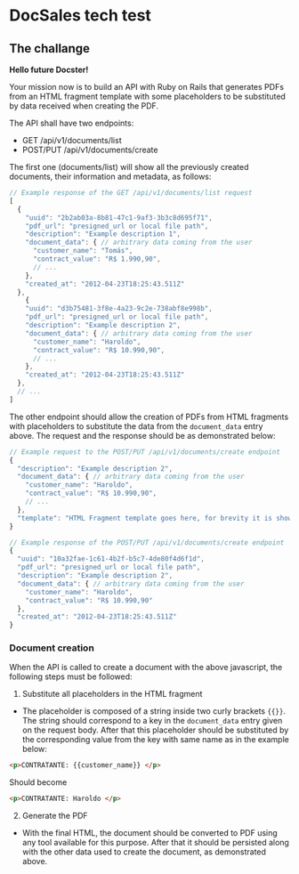 # DocSales tech test

## The challange

**Hello future Docster!**

Your mission now is to build an API with Ruby on Rails that generates PDFs from an HTML fragment
template with some placeholders to be substituted by data received when creating the PDF.

The API shall have two endpoints:

- GET /api/v1/documents/list
- POST/PUT /api/v1/documents/create

The first one (documents/list) will show all the previously created documents, their information and
metadata, as follows:
```javascript
// Example response of the GET /api/v1/documents/list request
[
  {
    "uuid": "2b2ab03a-8b81-47c1-9af3-3b3c8d695f71",
    "pdf_url": "presigned_url or local file path",
    "description": "Example description 1",
    "document_data": { // arbitrary data coming from the user
      "customer_name": "Tomás",
      "contract_value": "R$ 1.990,90",
      // ...
    },
    "created_at": "2012-04-23T18:25:43.511Z"
  },
    {
    "uuid": "d3b75481-3f8e-4a23-9c2e-738abf8e998b",
    "pdf_url": "presigned_url or local file path",
    "description": "Example description 2",
    "document_data": { // arbitrary data coming from the user
      "customer_name": "Haroldo",
      "contract_value": "R$ 10.990,90",
      // ...
    },
    "created_at": "2012-04-23T18:25:43.511Z"
  },
  // ...
]
```

The other endpoint should allow the creation of PDFs from HTML fragments with placeholders to substitute
the data from the `document_data` entry above. The request and the response should be as demonstrated
below:

```javascript
// Example request to the POST/PUT /api/v1/documents/create endpoint
{
  "description": "Example description 2",
  "document_data": { // arbitrary data coming from the user
    "customer_name": "Haroldo",
    "contract_value": "R$ 10.990,90",
    // ...
  },
  "template": "HTML Fragment template goes here, for brevity it is shown on template.html file"
}
```

```javascript
// Example response of the POST/PUT /api/v1/documents/create endpoint
{
  "uuid": "10a32fae-1c61-4b2f-b5c7-4de80f4d6f1d",
  "pdf_url": "presigned_url or local file path",
  "description": "Example description 2",
  "document_data": { // arbitrary data coming from the user
    "customer_name": "Haroldo",
    "contract_value": "R$ 10.990,90"
  },
  "created_at": "2012-04-23T18:25:43.511Z"
}
```

### Document creation

When the API is called to create a document with the above javascript, the following steps must be followed:

1. Substitute all placeholders in the HTML fragment
  - The placeholder is composed of a string inside two curly brackets `{{}}`. The string should correspond
  to a key in the `document_data` entry given on the request body. After that this placeholder should be
  substituted by the corresponding value from the key with same name as in the example below:

  ```html
  <p>CONTRATANTE: {{customer_name}} </p>
  ```

  Should become

  ```html
  <p>CONTRATANTE: Haroldo </p>
  ```

2. Generate the PDF
  - With the final HTML, the document should be converted to PDF using any tool available for this
  purpose. After that it should be persisted along with the other data used to create the document, as
  demonstrated above.

